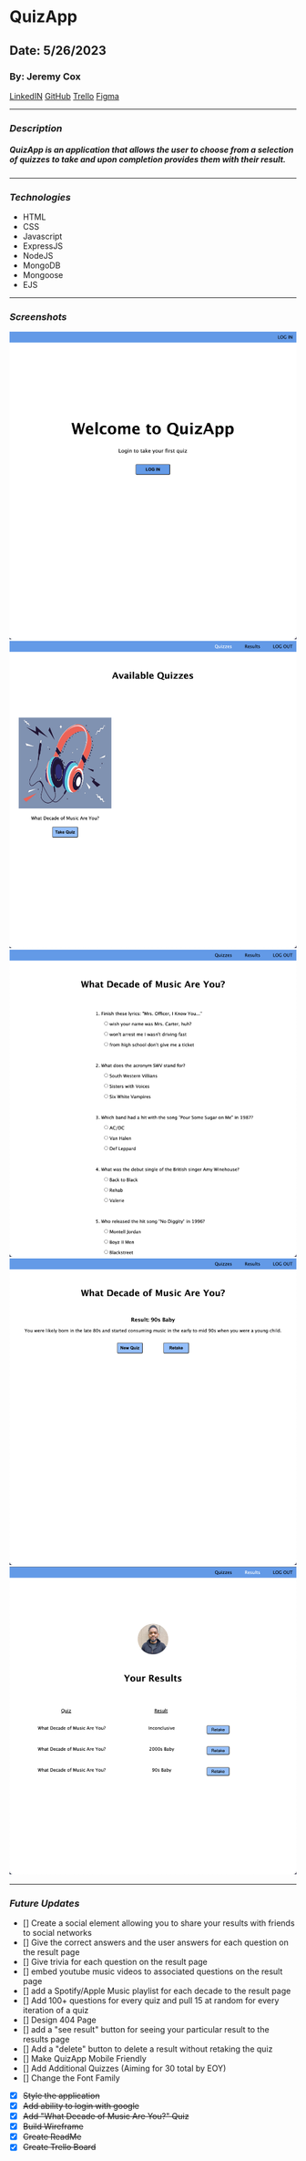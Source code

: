 # QuizApp

## Date: 5/26/2023

### By: Jeremy Cox

[LinkedIN](https://www.linkedin.com/in/jeremy-cox-/)
[GitHub](https://www.github.com/remifreyo/QuizApp)
[Trello](https://trello.com/b/1dxn4wYp/quizapp)
[Figma](https://www.figma.com/file/nm9Uh7K3Yc0wK0lPysVU4Q/QuizApp?type=design&node-id=0%3A1&t=q8qg1oRBqpVjwasl-1)

---

### **_Description_**

##### QuizApp is an application that allows the user to choose from a selection of quizzes to take and upon completion provides them with their result.

---

### **_Technologies_**

- HTML
- CSS
- Javascript
- ExpressJS
- NodeJS
- MongoDB
- Mongoose
- EJS

---

### **_Screenshots_**

![Image](public/images/screenshot1.png)
![Image](public/images/screenshot2.png)
![Image](public/images/screenshot3.png)
![Image](public/images/screenshot4.png)
![Image](public/images/screenshot5.png)

---

### **_Future Updates_**

- [] Create a social element allowing you to share your results with friends to social networks
- [] Give the correct answers and the user answers for each question on the result page
- [] Give trivia for each question on the result page
- [] embed youtube music videos to associated questions on the result page
- [] add a Spotify/Apple Music playlist for each decade to the result page
- [] Add 100+ questions for every quiz and pull 15 at random for every iteration of a quiz
- [] Design 404 Page
- [] add a "see result" button for seeing your particular result to the results page
- [] Add a "delete" button to delete a result without retaking the quiz
- [] Make QuizApp Mobile Friendly
- [] Add Additional Quizzes (Aiming for 30 total by EOY)
- [] Change the Font Family
- [x] ~~Style the application~~
- [x] ~~Add ability to login with google~~
- [x] ~~Add "What Decade of Music Are You?" Quiz~~
- [x] ~~Build Wireframe~~
- [x] ~~Create ReadMe~~
- [x] ~~Create Trello Board~~

